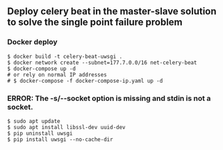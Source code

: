 ## Deploy celery beat in the master-slave solution to solve the single point failure problem

### Docker deploy
```shell
$ docker build -t celery-beat-uwsgi .
$ docker network create --subnet=177.7.0.0/16 net-celery-beat
$ docker-compose up -d
# or rely on normal IP addresses
# $ docker-compose -f docker-compose-ip.yaml up -d
```

### ERROR: The -s/--socket option is missing and stdin is not a socket.
```shell
$ sudo apt update
$ sudo apt install libssl-dev uuid-dev
$ pip uninstall uwsgi
$ pip install uwsgi --no-cache-dir
```